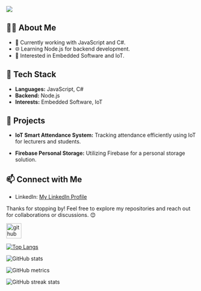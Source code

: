 ![](assets/Bottom_up.svg)

## 👨‍💻 About Me

- 💼 Currently working with JavaScript and C#.
- 🌐 Learning Node.js for backend development.
- 🚀 Interested in Embedded Software and IoT.

## 🚀 Tech Stack

- **Languages:** JavaScript, C#
- **Backend:** Node.js
- **Interests:** Embedded Software, IoT

## 🌟 Projects

- **IoT Smart Attendance System:**
  Tracking attendance efficiently using IoT for lecturers and students.

- **Firebase Personal Storage:**
  Utilizing Firebase for a personal storage solution.

## 📫 Connect with Me

- LinkedIn: [My LinkedIn Profile](https://www.linkedin.com/in/dwain-hanlon/)

Thanks for stopping by! Feel free to explore my repositories and reach out for collaborations or discussions. 😊

[<img src='https://cdn.jsdelivr.net/npm/simple-icons@3.0.1/icons/github.svg' alt='github' height='40'>](https://github.com/dwainH)  

[![Top Langs](https://github-readme-stats.vercel.app/api/top-langs/?username=dwainH)](https://github.com/anuraghazra/github-readme-stats)

![GitHub stats](https://github-readme-stats.vercel.app/api?username=dwainH&show_icons=true)  

![GitHub metrics](https://metrics.lecoq.io/dwainH)  

![GitHub streak stats](https://streak-stats.demolab.com/?user=dwainH)  


